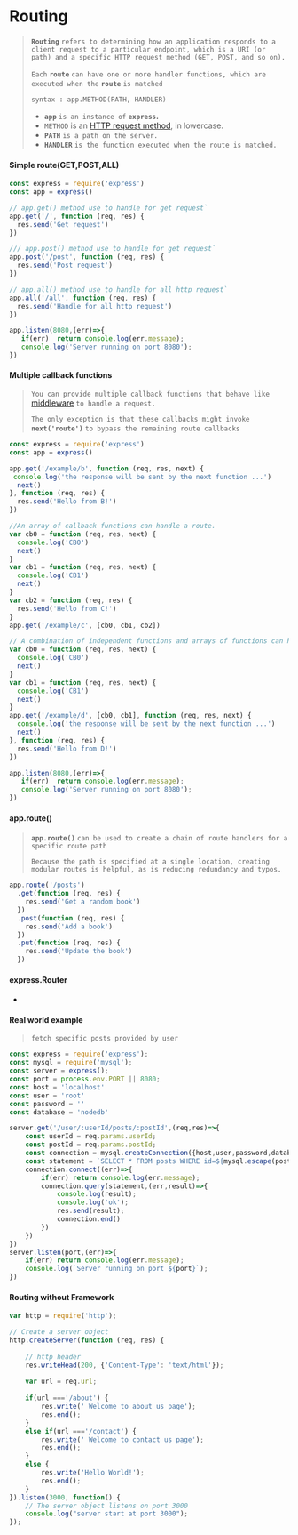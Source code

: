 # Routing

> **`Routing`** `refers to determining how an application responds to a client request to a particular endpoint, which is a URI (or path) and a specific HTTP request method (GET, POST, and so on). `
>
> `Each` **`route`** `can have one or more handler functions, which are executed when the` **`route`** `is matched`
>
> `syntax : app.METHOD(PATH, HANDLER)`
>
> - **`app`** `is an instance of` **`express`.**
> - `METHOD` is an [HTTP request method](https://en.wikipedia.org/wiki/Hypertext_Transfer_Protocol#Request_methods), in lowercase.
> - **`PATH`** `is a path on the server.`
> - **`HANDLER`** `is the function executed when the route is matched.`





#### Simple route(GET,POST,ALL)

```js
const express = require('express')
const app = express()

// app.get() method use to handle for get request`
app.get('/', function (req, res) {
  res.send('Get request') 
})

/// app.post() method use to handle for get request`
app.post('/post', function (req, res) {
  res.send('Post request') 
})

// app.all() method use to handle for all http request`
app.all('/all', function (req, res) {
  res.send('Handle for all http request') 
})

app.listen(8080,(err)=>{
   if(err)  return console.log(err.message);
   console.log('Server running on port 8080');  
})
```





#### Multiple callback functions 

> `You can provide multiple callback functions that behave like` [middleware](http://expressjs.com/en/guide/using-middleware.html) `to handle a request.`
>
> `The only exception is that these callbacks might invoke ` **`next('route')`** `to bypass the remaining route callbacks`

```js
const express = require('express')
const app = express()

app.get('/example/b', function (req, res, next) {
 console.log('the response will be sent by the next function ...')
  next()
}, function (req, res) {
  res.send('Hello from B!')
})

//An array of callback functions can handle a route. 
var cb0 = function (req, res, next) {
  console.log('CB0')
  next()
}
var cb1 = function (req, res, next) {
  console.log('CB1')
  next()
}
var cb2 = function (req, res) {
  res.send('Hello from C!')
}
app.get('/example/c', [cb0, cb1, cb2])

// A combination of independent functions and arrays of functions can handle a route.
var cb0 = function (req, res, next) {
  console.log('CB0')
  next()
}
var cb1 = function (req, res, next) {
  console.log('CB1')
  next()
}
app.get('/example/d', [cb0, cb1], function (req, res, next) {
  console.log('the response will be sent by the next function ...')
  next()
}, function (req, res) {
  res.send('Hello from D!')
})

app.listen(8080,(err)=>{
   if(err)  return console.log(err.message);
   console.log('Server running on port 8080');  
})

```





#### app.route()

> **`app.route()`** `can be used to create a chain of route handlers for a specific route path`
>
> `Because the path is specified at a single location, creating modular routes is helpful, as is reducing redundancy and typos.`

```js
app.route('/posts')
  .get(function (req, res) {
    res.send('Get a random book')
  })
  .post(function (req, res) {
    res.send('Add a book')
  })
  .put(function (req, res) {
    res.send('Update the book')
  })
```



#### express.Router

- 







#### Real world example

> `fetch specific posts provided by user`

```js
const express = require('express');
const mysql = require('mysql');
const server = express();
const port = process.env.PORT || 8080;
const host = 'localhost'
const user = 'root'
const password = ''
const database = 'nodedb'

server.get('/user/:userId/posts/:postId',(req,res)=>{
    const userId = req.params.userId;
    const postId = req.params.postId;
    const connection = mysql.createConnection({host,user,password,database,});
    const statement = `SELECT * FROM posts WHERE id=${mysql.escape(postId)}`;  
    connection.connect((err)=>{
        if(err) return console.log(err.message);
        connection.query(statement,(err,result)=>{
            console.log(result);
            console.log('ok');
            res.send(result);
            connection.end()
        })
    })
})
server.listen(port,(err)=>{
    if(err) return console.log(err.message);
    console.log(`Server running on port ${port}`);
})
```





#### Routing without Framework

```js
var http = require('http'); 

// Create a server object 
http.createServer(function (req, res) { 
	
	// http header 
	res.writeHead(200, {'Content-Type': 'text/html'}); 
	
	var url = req.url; 
	
	if(url ==='/about') { 
		res.write(' Welcome to about us page'); 
		res.end(); 
	} 
	else if(url ==='/contact') { 
		res.write(' Welcome to contact us page'); 
		res.end(); 
	} 
	else { 
		res.write('Hello World!'); 
		res.end(); 
	} 
}).listen(3000, function() { 
	// The server object listens on port 3000 
	console.log("server start at port 3000"); 
}); 
```





